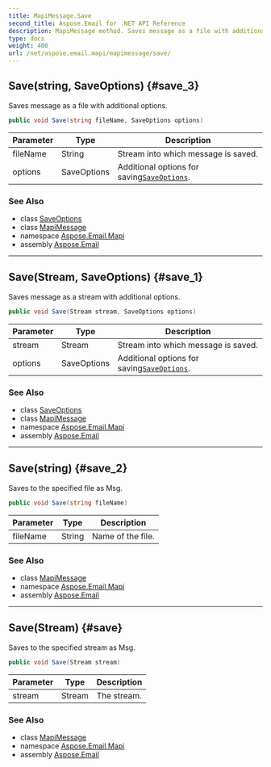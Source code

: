 ```yaml
---
title: MapiMessage.Save
second_title: Aspose.Email for .NET API Reference
description: MapiMessage method. Saves message as a file with additional options
type: docs
weight: 400
url: /net/aspose.email.mapi/mapimessage/save/
---
```

## Save(string, SaveOptions) {#save_3}

Saves message as a file with additional options.

```csharp
public void Save(string fileName, SaveOptions options)
```

| Parameter | Type | Description |
| --- | --- | --- |
| fileName | String | Stream into which message is saved. |
| options | SaveOptions | Additional options for saving[`SaveOptions`](../../../aspose.email/saveoptions/). |

### See Also

* class [SaveOptions](../../../aspose.email/saveoptions/)
* class [MapiMessage](../)
* namespace [Aspose.Email.Mapi](../../mapimessage/)
* assembly [Aspose.Email](../../../)

---

## Save(Stream, SaveOptions) {#save_1}

Saves message as a stream with additional options.

```csharp
public void Save(Stream stream, SaveOptions options)
```

| Parameter | Type | Description |
| --- | --- | --- |
| stream | Stream | Stream into which message is saved. |
| options | SaveOptions | Additional options for saving[`SaveOptions`](../../../aspose.email/saveoptions/). |

### See Also

* class [SaveOptions](../../../aspose.email/saveoptions/)
* class [MapiMessage](../)
* namespace [Aspose.Email.Mapi](../../mapimessage/)
* assembly [Aspose.Email](../../../)

---

## Save(string) {#save_2}

Saves to the specified file as Msg.

```csharp
public void Save(string fileName)
```

| Parameter | Type | Description |
| --- | --- | --- |
| fileName | String | Name of the file. |

### See Also

* class [MapiMessage](../)
* namespace [Aspose.Email.Mapi](../../mapimessage/)
* assembly [Aspose.Email](../../../)

---

## Save(Stream) {#save}

Saves to the specified stream as Msg.

```csharp
public void Save(Stream stream)
```

| Parameter | Type | Description |
| --- | --- | --- |
| stream | Stream | The stream. |

### See Also

* class [MapiMessage](../)
* namespace [Aspose.Email.Mapi](../../mapimessage/)
* assembly [Aspose.Email](../../../)



